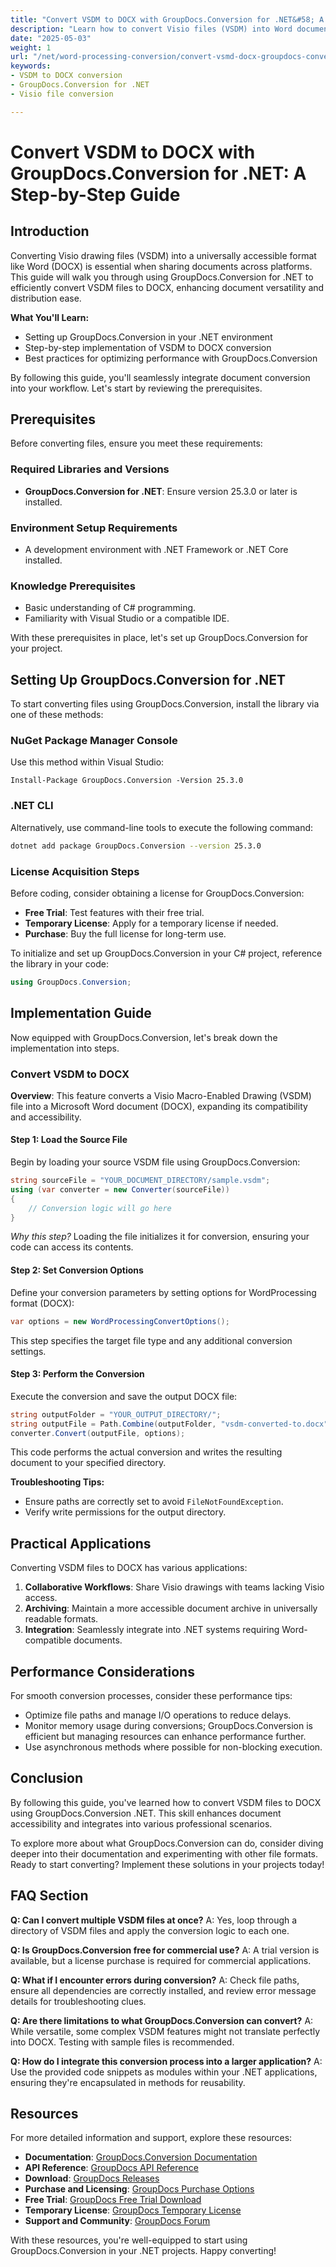 ```yaml
---
title: "Convert VSDM to DOCX with GroupDocs.Conversion for .NET&#58; A Step-by-Step Guide"
description: "Learn how to convert Visio files (VSDM) into Word documents (DOCX) using GroupDocs.Conversion for .NET. This guide covers setup, implementation, and performance tips."
date: "2025-05-03"
weight: 1
url: "/net/word-processing-conversion/convert-vsmd-docx-groupdocs-conversion-net/"
keywords:
- VSDM to DOCX conversion
- GroupDocs.Conversion for .NET
- Visio file conversion

---
```



# Convert VSDM to DOCX with GroupDocs.Conversion for .NET: A Step-by-Step Guide

## Introduction

Converting Visio drawing files (VSDM) into a universally accessible format like Word (DOCX) is essential when sharing documents across platforms. This guide will walk you through using GroupDocs.Conversion for .NET to efficiently convert VSDM files to DOCX, enhancing document versatility and distribution ease.

**What You'll Learn:**
- Setting up GroupDocs.Conversion in your .NET environment
- Step-by-step implementation of VSDM to DOCX conversion
- Best practices for optimizing performance with GroupDocs.Conversion

By following this guide, you'll seamlessly integrate document conversion into your workflow. Let's start by reviewing the prerequisites.

## Prerequisites

Before converting files, ensure you meet these requirements:

### Required Libraries and Versions
- **GroupDocs.Conversion for .NET**: Ensure version 25.3.0 or later is installed.
  

### Environment Setup Requirements
- A development environment with .NET Framework or .NET Core installed.

### Knowledge Prerequisites
- Basic understanding of C# programming.
- Familiarity with Visual Studio or a compatible IDE.

With these prerequisites in place, let's set up GroupDocs.Conversion for your project.

## Setting Up GroupDocs.Conversion for .NET

To start converting files using GroupDocs.Conversion, install the library via one of these methods:

### NuGet Package Manager Console
Use this method within Visual Studio:
```plaintext
Install-Package GroupDocs.Conversion -Version 25.3.0
```

### .NET CLI
Alternatively, use command-line tools to execute the following command:
```bash
dotnet add package GroupDocs.Conversion --version 25.3.0
```

### License Acquisition Steps
Before coding, consider obtaining a license for GroupDocs.Conversion:
- **Free Trial**: Test features with their free trial.
- **Temporary License**: Apply for a temporary license if needed.
- **Purchase**: Buy the full license for long-term use.

To initialize and set up GroupDocs.Conversion in your C# project, reference the library in your code:
```csharp
using GroupDocs.Conversion;
```

## Implementation Guide

Now equipped with GroupDocs.Conversion, let's break down the implementation into steps.

### Convert VSDM to DOCX
**Overview**: This feature converts a Visio Macro-Enabled Drawing (VSDM) file into a Microsoft Word document (DOCX), expanding its compatibility and accessibility.

#### Step 1: Load the Source File
Begin by loading your source VSDM file using GroupDocs.Conversion:
```csharp
string sourceFile = "YOUR_DOCUMENT_DIRECTORY/sample.vsdm";
using (var converter = new Converter(sourceFile))
{
    // Conversion logic will go here
}
```
*Why this step?* Loading the file initializes it for conversion, ensuring your code can access its contents.

#### Step 2: Set Conversion Options
Define your conversion parameters by setting options for WordProcessing format (DOCX):
```csharp
var options = new WordProcessingConvertOptions();
```
This step specifies the target file type and any additional conversion settings.

#### Step 3: Perform the Conversion
Execute the conversion and save the output DOCX file:
```csharp
string outputFolder = "YOUR_OUTPUT_DIRECTORY/";
string outputFile = Path.Combine(outputFolder, "vsdm-converted-to.docx");
converter.Convert(outputFile, options);
```
This code performs the actual conversion and writes the resulting document to your specified directory.

**Troubleshooting Tips:**
- Ensure paths are correctly set to avoid `FileNotFoundException`.
- Verify write permissions for the output directory.

## Practical Applications

Converting VSDM files to DOCX has various applications:
1. **Collaborative Workflows**: Share Visio drawings with teams lacking Visio access.
2. **Archiving**: Maintain a more accessible document archive in universally readable formats.
3. **Integration**: Seamlessly integrate into .NET systems requiring Word-compatible documents.

## Performance Considerations

For smooth conversion processes, consider these performance tips:
- Optimize file paths and manage I/O operations to reduce delays.
- Monitor memory usage during conversions; GroupDocs.Conversion is efficient but managing resources can enhance performance further.
- Use asynchronous methods where possible for non-blocking execution.

## Conclusion

By following this guide, you've learned how to convert VSDM files to DOCX using GroupDocs.Conversion .NET. This skill enhances document accessibility and integrates into various professional scenarios.

To explore more about what GroupDocs.Conversion can do, consider diving deeper into their documentation and experimenting with other file formats. Ready to start converting? Implement these solutions in your projects today!

## FAQ Section

**Q: Can I convert multiple VSDM files at once?**
A: Yes, loop through a directory of VSDM files and apply the conversion logic to each one.

**Q: Is GroupDocs.Conversion free for commercial use?**
A: A trial version is available, but a license purchase is required for commercial applications.

**Q: What if I encounter errors during conversion?**
A: Check file paths, ensure all dependencies are correctly installed, and review error message details for troubleshooting clues.

**Q: Are there limitations to what GroupDocs.Conversion can convert?**
A: While versatile, some complex VSDM features might not translate perfectly into DOCX. Testing with sample files is recommended.

**Q: How do I integrate this conversion process into a larger application?**
A: Use the provided code snippets as modules within your .NET applications, ensuring they're encapsulated in methods for reusability.

## Resources

For more detailed information and support, explore these resources:
- **Documentation**: [GroupDocs.Conversion Documentation](https://docs.groupdocs.com/conversion/net/)
- **API Reference**: [GroupDocs API Reference](https://reference.groupdocs.com/conversion/net/)
- **Download**: [GroupDocs Releases](https://releases.groupdocs.com/conversion/net/)
- **Purchase and Licensing**: [GroupDocs Purchase Options](https://purchase.groupdocs.com/buy)
- **Free Trial**: [GroupDocs Free Trial Download](https://releases.groupdocs.com/conversion/net/)
- **Temporary License**: [GroupDocs Temporary License](https://purchase.groupdocs.com/temporary-license/)
- **Support and Community**: [GroupDocs Forum](https://forum.groupdocs.com/c/conversion/10)

With these resources, you're well-equipped to start using GroupDocs.Conversion in your .NET projects. Happy converting!

